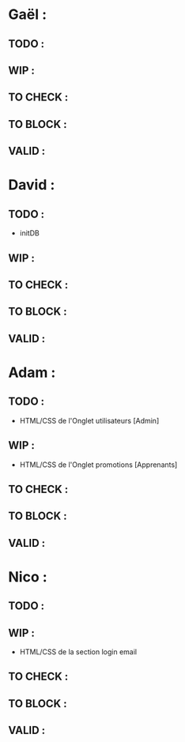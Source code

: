 # Gaël :

## TODO :

## WIP :

## TO CHECK :

## TO BLOCK :

## VALID :

 <!--  -->

# David :

## TODO :
 - initDB

## WIP :

## TO CHECK :

## TO BLOCK :

## VALID :

 <!--  -->

 # Adam :

## TODO :
 - HTML/CSS de l'Onglet utilisateurs [Admin]

## WIP :
 - HTML/CSS de l'Onglet promotions [Apprenants]

## TO CHECK :

## TO BLOCK :

## VALID :

 <!--  -->

  # Nico :

## TODO :


## WIP :
 - HTML/CSS de la section login email

## TO CHECK :

## TO BLOCK :

## VALID :

 <!--  -->
